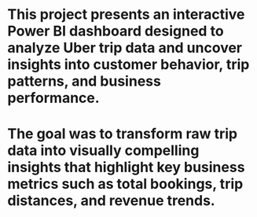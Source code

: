 # This project presents an interactive Power BI dashboard designed to analyze Uber trip data and uncover insights into customer behavior, trip patterns, and business performance.
# The goal was to transform raw trip data into visually compelling insights that highlight key business metrics such as total bookings, trip distances, and revenue trends.

